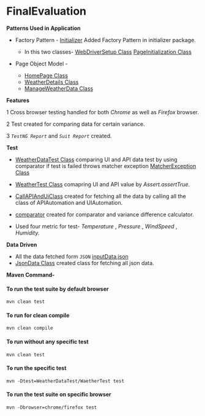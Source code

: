 # FinalEvaluation

**Patterns Used in Application**

* Factory Pattern - [Initializer](https://gitlab.com/kishank1946/finalevaluation/-/tree/modifiedTesting/src/main/java/UIAutomation/initializer) Added Factory Pattern in initializer package.

    * In this two classes- [WebDriverSetup Class](https://gitlab.com/kishank1946/finalevaluation/-/blob/modifiedTesting/src/main/java/UIAutomation/initializer/WebDriverManagerSetup.java)    [PageInitialization Class](https://gitlab.com/kishank1946/finalevaluation/-/blob/modifiedTesting/src/main/java/UIAutomation/initializer/PageInitialization.java)
    
 * Page Object Model - 
    * [HomePage Class](https://gitlab.com/kishank1946/finalevaluation/-/blob/modifiedTesting/src/main/java/UIAutomation/classPage/HomePage.java)     
    * [WeatherDetails Class](https://gitlab.com/kishank1946/finalevaluation/-/blob/modifiedTesting/src/main/java/UIAutomation/classPage/WeatherDetails.java)   
    * [ManageWeatherData Class](https://gitlab.com/kishank1946/finalevaluation/-/blob/modifiedTesting/src/main/java/UIAutomation/classPage/ManageWeatherData.java)


**Features**

1 Cross browser testing handled for both *Chrome* as well as *Firefox* browser.

2 Test created for comparing data for certain variance.

3 *`TestNG Report`* and *`Suit Report`* created.


**Test**

* [WeatherDataTest Class](https://gitlab.com/kishank1946/finalevaluation/-/blob/modifiedTesting/src/test/java/weatherDetailsTest/WeatherDataTest.java) comparing UI and API data test by using comparator if test is failed throws matcher exception [MatcherException Class](https://gitlab.com/kishank1946/finalevaluation/-/blob/modifiedTesting/src/test/java/exception/MatcherException.java)

* [WeatherTest Class](https://gitlab.com/kishank1946/finalevaluation/-/blob/modifiedTesting/src/test/java/weatherDetailsTest/WeatherTest.java) comapring UI and API value by *Assert.assertTrue*.
* [CallAPIAndUiClass](https://gitlab.com/kishank1946/finalevaluation/-/blob/modifiedTesting/src/test/java/callAPIAndUIDetails/CallAPIAndUIClass.java) created for fetching all the data by calling all the class of APIAutomation and UIAutomation.

* [comparator](https://gitlab.com/kishank1946/finalevaluation/-/tree/modifiedTesting/src/test/java/comparator) created for comparator and variance difference calculator.

* Used four metric for test- *Temperature* , *Pressure* , *WindSpeed* , *Humidity*.

**Data Driven**
* All the data fetched form `JSON` [inputData.json](https://gitlab.com/kishank1946/finalevaluation/-/blob/modifiedTesting/json/inputData.json)
* [JsonData Class](https://gitlab.com/kishank1946/finalevaluation/-/blob/modifiedTesting/src/main/java/jsonData/JSONData.java) created class for fetching all json data.

**Maven Command-**

#### To run the test suite by default browser
    mvn clean test
#### To run for clean compile
    mvn clean compile
#### To run without any specific test
    mvn clean test
#### To run the specific test
    mvn -Dtest=WeatherDataTest/WaetherTest test
#### To run the test suite on specific browser
    mvn -Dbrowser=chrome/firefox test
